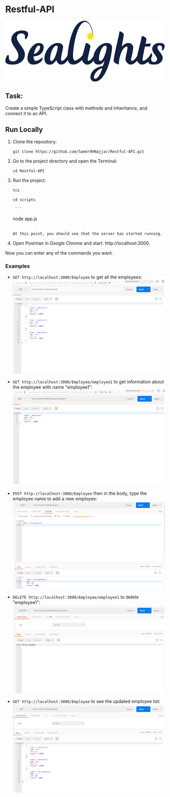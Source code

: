 # Restful-API
![alt text](https://github.com/Samer99Najjar/Restful-API/blob/main/pics/sealights-logo.jpg)

## Task:
Create a simple TypeScript class with methods and inheritance, and connect it to an API.

## Run Locally
1. Clone the repository:
    ```
    git clone https://github.com/Samer99Najjar/Restful-API.git
    ```
2. Go to the project directory and open the Terminal:
    ```
    cd Restful-API
    ```
3. Run the project:
    ```
    tcs
    ```
      ```
    cd scripts
      ```
        ```
    node app.js
    ```

    At this point, you should see that the server has started running.

4. Open Postman in Google Chrome and start: http://localhost:3000.

Now you can enter any of the commands you want.

### Examples
* `GET http://localhost:3000/Employee` to get all the employees:
  ![alt text](https://github.com/Samer99Najjar/Restful-API/blob/main/pics/show_employeepic.PNG)
  
* `GET http://localhost:3000/Employee/employee1` to get information about the employee with name "employee1":
  ![alt text](https://github.com/Samer99Najjar/Restful-API/blob/main/pics/get_employeebyname.PNG)
  
* `POST http://localhost:3000/Employee` then in the body, type the employee name to add a new employee:
  ![alt text](https://github.com/Samer99Najjar/Restful-API/blob/main/pics/add_employee.PNG)
  
* `DELETE http://localhost:3000/Employee/employee1` to delete "employee1":
  ![alt text](https://github.com/Samer99Najjar/Restful-API/blob/main/pics/delete_employee.PNG)
  
* `GET http://localhost:3000/Employee` to see the updated employee list:
  ![alt text](https://github.com/Samer99Najjar/Restful-API/blob/main/pics/get_empolyeeafterDeleteAdd.PNG)
